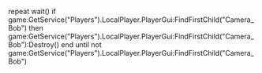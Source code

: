 repeat
           wait()
   if game:GetService("Players").LocalPlayer.PlayerGui:FindFirstChild("Camera_Bob") then
       game:GetService("Players").LocalPlayer.PlayerGui:FindFirstChild("Camera_Bob"):Destroy()
   end
   until not game:GetService("Players").LocalPlayer.PlayerGui:FindFirstChild("Camera_Bob")
